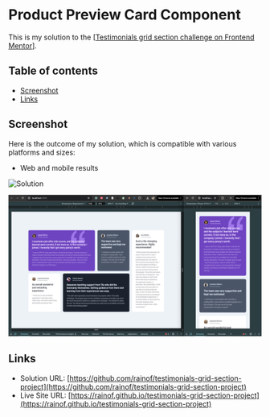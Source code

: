 # Product Preview Card Component

This is my solution to the [[Testimonials grid section challenge on Frontend Mentor](https://www.frontendmentor.io/challenges/testimonials-grid-section-Nnw6J7Un7)].

## Table of contents

- [Screenshot](#screenshot)
- [Links](#links)

## Screenshot

Here is the outcome of my solution, which is compatible with various platforms and sizes:

- Web and mobile results

![Solution](./src/assets/images/result.gif)

![Solution](./src/assets/images/result.png)

## Links

- Solution URL: [https://github.com/rainof/testimonials-grid-section-project](https://github.com/rainof/testimonials-grid-section-project)
- Live Site URL: [https://rainof.github.io/testimonials-grid-section-project](https://rainof.github.io/testimonials-grid-section-project)
